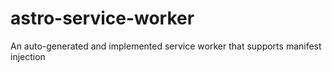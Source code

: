 # astro-service-worker
An auto-generated and implemented service worker that supports manifest injection
